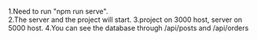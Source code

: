 1.Need to run "npm run serve". <br>
2.The server and the project will start.
3.project on 3000 host, server on 5000 host.
4.You can see the database through /api/posts and /api/orders



